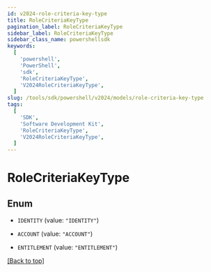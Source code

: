 ```yaml
---
id: v2024-role-criteria-key-type
title: RoleCriteriaKeyType
pagination_label: RoleCriteriaKeyType
sidebar_label: RoleCriteriaKeyType
sidebar_class_name: powershellsdk
keywords:
  [
    'powershell',
    'PowerShell',
    'sdk',
    'RoleCriteriaKeyType',
    'V2024RoleCriteriaKeyType',
  ]
slug: /tools/sdk/powershell/v2024/models/role-criteria-key-type
tags:
  [
    'SDK',
    'Software Development Kit',
    'RoleCriteriaKeyType',
    'V2024RoleCriteriaKeyType',
  ]
---
```


# RoleCriteriaKeyType

## Enum

- `IDENTITY` (value: `"IDENTITY"`)

- `ACCOUNT` (value: `"ACCOUNT"`)

- `ENTITLEMENT` (value: `"ENTITLEMENT"`)

[[Back to top]](#)

